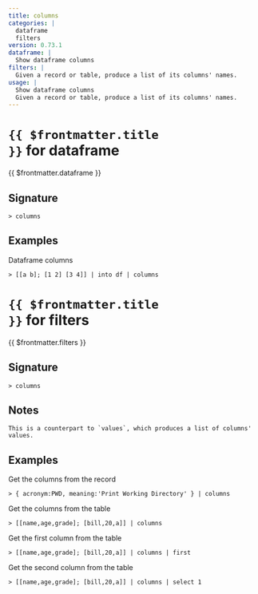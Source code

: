 ```yaml
---
title: columns
categories: |
  dataframe
  filters
version: 0.73.1
dataframe: |
  Show dataframe columns
filters: |
  Given a record or table, produce a list of its columns' names.
usage: |
  Show dataframe columns
  Given a record or table, produce a list of its columns' names.
---
```


# <code>{{ $frontmatter.title }}</code> for dataframe

<div class='command-title'>{{ $frontmatter.dataframe }}</div>

## Signature

```> columns ```

## Examples

Dataframe columns
```shell
> [[a b]; [1 2] [3 4]] | into df | columns
```

# <code>{{ $frontmatter.title }}</code> for filters

<div class='command-title'>{{ $frontmatter.filters }}</div>

## Signature

```> columns ```

## Notes
```text
This is a counterpart to `values`, which produces a list of columns' values.
```
## Examples

Get the columns from the record
```shell
> { acronym:PWD, meaning:'Print Working Directory' } | columns
```

Get the columns from the table
```shell
> [[name,age,grade]; [bill,20,a]] | columns
```

Get the first column from the table
```shell
> [[name,age,grade]; [bill,20,a]] | columns | first
```

Get the second column from the table
```shell
> [[name,age,grade]; [bill,20,a]] | columns | select 1
```
